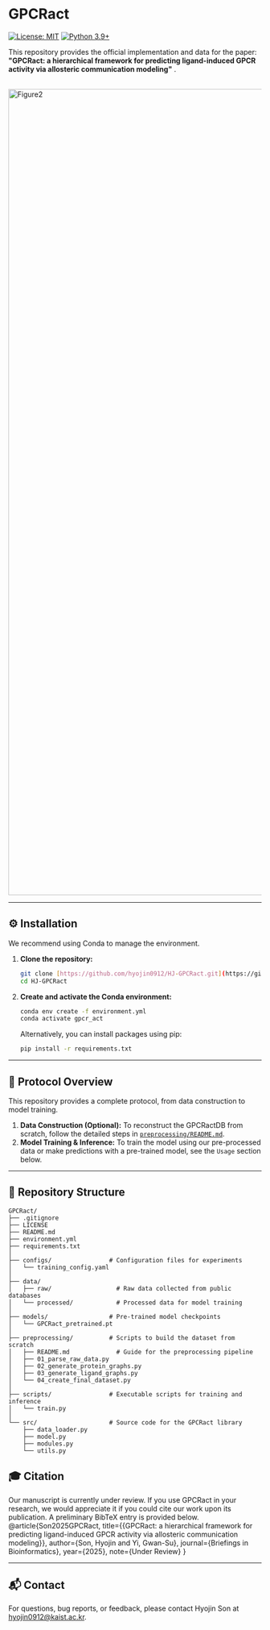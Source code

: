 # GPCRact

[![License: MIT](https://img.shields.io/badge/License-MIT-yellow.svg)](https://opensource.org/licenses/MIT)
[![Python 3.9+](https://img.shields.io/badge/python-3.9+-blue.svg)](https://www.python.org/downloads/release/python-390/)

This repository provides the official implementation and data for the paper: **"GPCRact: a hierarchical framework for predicting ligand-induced GPCR activity via allosteric communication modeling"** .


<br>
<img width="1500" height="1600" alt="Figure2" src="https://github.com/user-attachments/assets/8a06699a-bb01-4d01-923b-58bef0beb99a" />

---

## ⚙️ Installation

We recommend using Conda to manage the environment.

1.  **Clone the repository:**
    ```bash
    git clone [https://github.com/hyojin0912/HJ-GPCRact.git](https://github.com/hyojin0912/HJ-GPCRact.git)
    cd HJ-GPCRact
    ```

2.  **Create and activate the Conda environment:**
    ```bash
    conda env create -f environment.yml
    conda activate gpcr_act
    ```
    Alternatively, you can install packages using pip:
    ```bash
    pip install -r requirements.txt
    ```
---

## 🔬 Protocol Overview

This repository provides a complete protocol, from data construction to model training.

1.  **Data Construction (Optional):** To reconstruct the GPCRactDB from scratch, follow the detailed steps in [`preprocessing/README.md`](preprocessing/README.md).
2.  **Model Training & Inference:** To train the model using our pre-processed data or make predictions with a pre-trained model, see the `Usage` section below.

---
## 📁 Repository Structure
```plaintext
GPCRact/
├── .gitignore
├── LICENSE
├── README.md
├── environment.yml
├── requirements.txt
│
├── configs/                # Configuration files for experiments
│   └── training_config.yaml
│
├── data/
│   ├── raw/                  # Raw data collected from public databases
│   └── processed/            # Processed data for model training
│
├── models/                 # Pre-trained model checkpoints
│   └── GPCRact_pretrained.pt
│
├── preprocessing/          # Scripts to build the dataset from scratch
│   ├── README.md             # Guide for the preprocessing pipeline
│   ├── 01_parse_raw_data.py
│   ├── 02_generate_protein_graphs.py
│   ├── 03_generate_ligand_graphs.py
│   └── 04_create_final_dataset.py
│
├── scripts/                # Executable scripts for training and inference
│   └── train.py
│
└── src/                    # Source code for the GPCRact library
    ├── data_loader.py
    ├── model.py
    ├── modules.py
    └── utils.py
```

## 🎓 Citation
Our manuscript is currently under review. If you use GPCRact in your research, we would appreciate it if you could cite our work upon its publication. A preliminary BibTeX entry is provided below.
@article{Son2025GPCRact,
  title={{GPCRact: a hierarchical framework for predicting ligand-induced GPCR activity via allosteric communication modeling}},
  author={Son, Hyojin and Yi, Gwan-Su},
  journal={Briefings in Bioinformatics},
  year={2025},
  note={Under Review}
}


---
## 📬 Contact
For questions, bug reports, or feedback, please contact Hyojin Son at hyojin0912@kaist.ac.kr.
